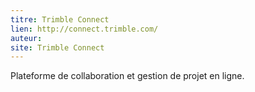 ```yaml
---
titre: Trimble Connect
lien: http://connect.trimble.com/
auteur: 
site: Trimble Connect
---
```


Plateforme de collaboration et gestion de projet en ligne.
